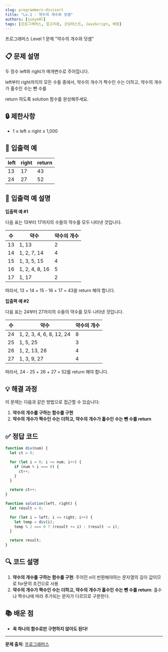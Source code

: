 ```yaml
---
slug: programmers-divisort
title: "Lv.1 - 약수의 개수와 덧셈"
authors: [junye0l]
tags: [프로그래머스, 알고리즘, 코딩테스트, JavaScript, 배열]
---
```


프로그래머스 Level 1 문제 "약수의 개수와 덧셈"

<!-- truncate -->

## 📋 문제 설명

두 정수 left와 right가 매개변수로 주어집니다.

left부터 right까지의 모든 수들 중에서, 약수의 개수가 짝수인 수는 더하고, 약수의 개수가 홀수인 수는 뺀 수를

return 하도록 solution 함수를 완성해주세요.

## 🔒 제한사항

- 1 ≤ left ≤ right ≤ 1,000

## 📝 입출력 예

| left | right | return |
| ---- | ----- | ------ |
| 13   | 17    | 43     |
| 24   | 27    | 52     |

## 📝 입출력 예 설명

**입출력 예 #1**

다음 표는 13부터 17까지의 수들의 약수를 모두 나타낸 것입니다.

| 수  | 약수           | 약수의 개수 |
| --- | -------------- | ----------- |
| 13  | 1, 13          | 2           |
| 14  | 1, 2, 7, 14    | 4           |
| 15  | 1, 3, 5, 15    | 4           |
| 16  | 1, 2, 4, 8, 16 | 5           |
| 17  | 1, 17          | 2           |

따라서, 13 + 14 + 15 - 16 + 17 = 43을 return 해야 합니다.

**입출력 예 #2**

다음 표는 24부터 27까지의 수들의 약수를 모두 나타낸 것입니다.

| 수  | 약수                     | 약수의 개수 |
| --- | ------------------------ | ----------- |
| 24  | 1, 2, 3, 4, 6, 8, 12, 24 | 8           |
| 25  | 1, 5, 25                 | 3           |
| 26  | 1, 2, 13, 26             | 4           |
| 27  | 1, 3, 9, 27              | 4           |

따라서, 24 - 25 + 26 + 27 = 52를 return 해야 합니다.

## 💡 해결 과정

이 문제는 다음과 같은 방법으로 접근할 수 있습니다:

1. **약수의 개수를 구하는 함수를 구현**
2. **약수의 개수가 짝수인 수는 더하고, 약수의 개수가 홀수인 수는 뺀 수를 return**

## ✅ 정답 코드

```js
function div(num) {
  let ct = 0;

  for (let i = 0; i <= num; i++) {
    if (num % i === 0) {
      ct++;
    }
  }

  return ct++;
}

function solution(left, right) {
  let result = 0;

  for (let i = left; i <= right; i++) {
    let temp = div(i);
    temp % 2 === 0 ? (result += i) : (result -= i);
  }

  return result;
}
```

## 🔍 코드 설명

1. **약수의 개수를 구하는 함수를 구현**: 주어진 n이 반환해야하는 문자열의 길이 값이므로 for문의 조건으로 사용
2. **약수의 개수가 짝수인 수는 더하고, 약수의 개수가 홀수인 수는 뺀 수를 return**: 홀수냐 짝수냐에 따라 추가되는 문자가 다르므로 구분한다.

## 📚 배운 점

- **꼭 하나의 함수로만 구현하지 않아도 된다!**

---

**문제 출처**: [프로그래머스](https://school.programmers.co.kr/learn/courses/30/lessons/77884)
